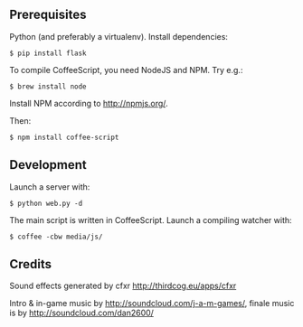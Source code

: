 
## Prerequisites

Python (and preferably a virtualenv). Install dependencies:

    $ pip install flask

To compile CoffeeScript, you need NodeJS and NPM. Try e.g.:

    $ brew install node

Install NPM according to <http://npmjs.org/>.

Then:

    $ npm install coffee-script

## Development

Launch a server with:

    $ python web.py -d

The main script is written in CoffeeScript. Launch a compiling watcher with:

    $ coffee -cbw media/js/

## Credits

Sound effects generated by cfxr <http://thirdcog.eu/apps/cfxr>

Intro & in-game music by <http://soundcloud.com/j-a-m-games/>, finale music is by <http://soundcloud.com/dan2600/>
